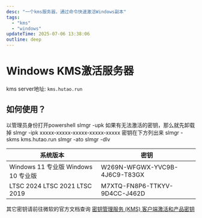 ```yaml
---
desc: "一个kms服务器，通过命令快速激活Windows副本"
tags: 
  - "kms"
  - "windows"
updateTime: 2025-07-06 13:38:06
outline: deep
---
```


# Windows KMS激活服务器

kms server地址: `kms.hutao.run`

## 如何使用？

以管理员身份打开powershell
slmgr -upk 如果有无法激活的密钥，那么就先卸载掉
slmgr -ipk xxxxx-xxxxx-xxxxx-xxxxx-xxxxx 密钥在下方列出来
slmgr -skms kms.hutao.run
slmgr -ato
slmgr -dlv

| 系统版本    | 密钥 |
| --------- | ----------- |
| Windows 11 专业版 Windows 10 专业版    | W269N-WFGWX-YVC9B-4J6C9-T83GX       |
| LTSC 2024  LTSC 2021 LTSC 2019 | M7XTQ-FN8P6-TTKYV-9D4CC-J462D        |

其它密钥请前往微软的官方文档查询
[密钥管理服务 (KMS) 客户端激活和产品密钥](https://learn.microsoft.com/zh-cn/windows-server/get-started/kms-client-activation-keys?tabs=server2025%2Cwindows1110ltsc%2Cversion1803%2Cwindows81)

